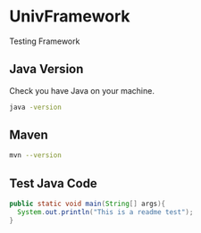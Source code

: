# UnivFramework
Testing Framework

## Java Version
Check you have Java on your machine.

```bash
java -version
```

## Maven

```bash
mvn --version
```
## Test Java Code

```java
public static void main(String[] args){
  System.out.println("This is a readme test");
}
```
